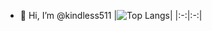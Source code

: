 - 👋 Hi, I’m @kindless511
|![Top Langs](https://github-readme-stats.vercel.app/api/top-langs/?username=kindless511&theme=dracula&langs_count=10&layout=compact)|
|:-:|:-:|

<!---
kindless511/kindless511 is a ✨ special ✨ repository because its `README.md` (this file) appears on your GitHub profile.
You can click the Preview link to take a look at your changes.
--->
